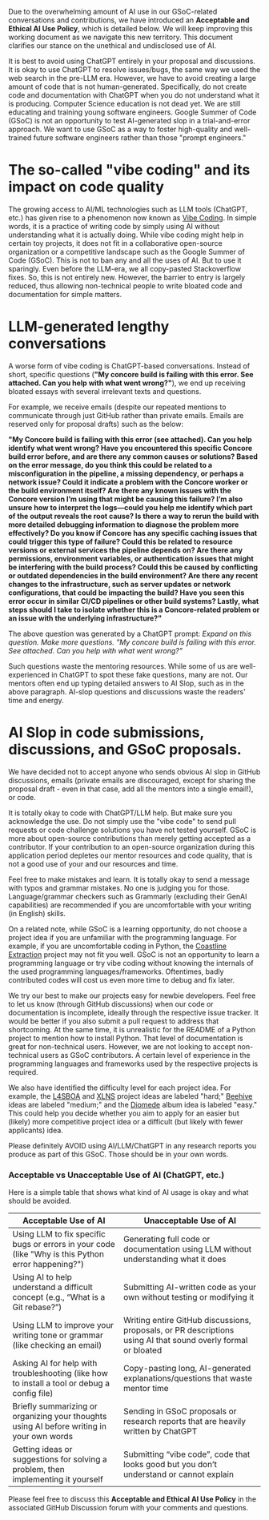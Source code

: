Due to the overwhelming amount of AI use in our GSoC-related conversations and contributions, we have introduced an **Acceptable and Ethical AI Use Policy**, which is detailed below. We will keep improving this working document as we navigate this new territory. This document clarifies our stance on the unethical and undisclosed use of AI.

It is best to avoid using ChatGPT entirely in your proposal and discussions. It is okay to use ChatGPT to resolve issues/bugs, the same way we used the web search in the pre-LLM era. However, we have to avoid creating a large amount of code that is not human-generated. Specifically, do not create code and documentation with ChatGPT when you do not understand what it is producing. Computer Science education is not dead yet. We are still educating and training young software engineers. Google Summer of Code (GSoC) is not an opportunity to test AI-generated slop in a trial-and-error approach. We want to use GSoC as a way to foster high-quality and well-trained future software engineers rather than those "prompt engineers."

# The so-called "vibe coding" and its impact on code quality
The growing access to AI/ML technologies such as LLM tools (ChatGPT, etc.) has given rise to a phenomenon now known as [Vibe Coding](https://en.wikipedia.org/wiki/Vibe_coding). In simple words, it is a practice of writing code by simply using AI without understanding what it is actually doing. While vibe coding might help in certain toy projects, it does not fit in a collaborative open-source organization or a competitive landscape such as the Google Summer of Code (GSoC). This is not to ban any and all the uses of AI. But to use it sparingly. Even before the LLM-era, we all copy-pasted Stackoverflow fixes. So, this is not entirely new. However, the barrier to entry is largely reduced, thus allowing non-technical people to write bloated code and documentation for simple matters. 

# LLM-generated lengthy conversations
A worse form of vibe coding is ChatGPT-based conversations. Instead of short, specific questions (**"My concore build is failing with this error. See attached. Can you help with what went wrong?"**), we end up receiving bloated essays with several irrelevant texts and questions.

For example, we receive emails (despite our repeated mentions to communicate through just GitHub rather than private emails. Emails are reserved only for proposal drafts) such as the below:

**"My Concore build is failing with this error (see attached). Can you help identify what went wrong? Have you encountered this specific Concore build error before, and are there any common causes or solutions? Based on the error message, do you think this could be related to a misconfiguration in the pipeline, a missing dependency, or perhaps a network issue? Could it indicate a problem with the Concore worker or the build environment itself? Are there any known issues with the Concore version I’m using that might be causing this failure? I’m also unsure how to interpret the logs—could you help me identify which part of the output reveals the root cause? Is there a way to rerun the build with more detailed debugging information to diagnose the problem more effectively? Do you know if Concore has any specific caching issues that could trigger this type of failure? Could this be related to resource versions or external services the pipeline depends on? Are there any permissions, environment variables, or authentication issues that might be interfering with the build process? Could this be caused by conflicting or outdated dependencies in the build environment? Are there any recent changes to the infrastructure, such as server updates or network configurations, that could be impacting the build? Have you seen this error occur in similar CI/CD pipelines or other build systems? Lastly, what steps should I take to isolate whether this is a Concore-related problem or an issue with the underlying infrastructure?"**

The above question was generated by a ChatGPT prompt: _Expand on this question. Make more questions. "My concore build is failing with this error. See attached. Can you help with what went wrong?"_

Such questions waste the mentoring resources. While some of us are well-experienced in ChatGPT to spot these fake questions, many are not. Our mentors often end up typing detailed answers to AI Slop, such as in the above paragraph. AI-slop questions and discussions waste the readers' time and energy.

# AI Slop in code submissions, discussions, and GSoC proposals.
We have decided not to accept anyone who sends obvious AI slop in GitHub discussions, emails (private emails are discouraged, except for sharing the proposal draft - even in that case, add all the mentors into a single email!), or code.

It is totally okay to code with ChatGPT/LLM help. But make sure you acknowledge the use. Do not simply use the "vibe code" to send pull requests or code challenge solutions you have not tested yourself. GSoC is more about open-source contributions than merely getting accepted as a contributor. If your contribution to an open-source organization during this application period depletes our mentor resources and code quality, that is not a good use of your and our resources and time.

Feel free to make mistakes and learn. It is totally okay to send a message with typos and grammar mistakes. No one is judging you for those. Language/grammar checkers such as Grammarly (excluding their GenAI capabilities) are recommended if you are uncomfortable with your writing (in English) skills. 

On a related note, while GSoC is a learning opportunity, do not choose a project idea if you are unfamiliar with the programming language. For example, if you are uncomfortable coding in Python, the [Coastline Extraction](https://github.com/fwitmer/CoastlineExtraction) project may not fit you well. GSoC is not an opportunity to learn a programming language or try vibe coding without knowing the internals of the used programming languages/frameworks. Oftentimes, badly contributed codes will cost us even more time to debug and fix later.

We try our best to make our projects easy for newbie developers. Feel free to let us know (through GitHub discussions) when our code or documentation is incomplete, ideally through the respective issue tracker. It would be better if you also submit a pull request to address that shortcoming. At the same time, it is unrealistic for the README of a Python project to mention how to install Python. That level of documentation is great for non-technical users. However, we are not looking to accept non-technical users as GSoC contributors. A certain level of experience in the programming languages and frameworks used by the respective projects is required. 

We also have identified the difficulty level for each project idea. For example, the [L4SBOA](https://github.com/KathiraveluLab/L4SBOA) and [XLNS]( https://github.com/xlnsresearch/) project ideas are labeled "hard;" [Beehive](https://github.com/kathiraveluLab/beehive) ideas are labeled "medium;" and  the [Diomede](https://github.com/KathiraveluLab/Diomede) album idea is labeled "easy." This could help you decide whether you aim to apply for an easier but (likely) more competitive project idea or a difficult (but likely with fewer applicants) idea.

Please definitely AVOID using AI/LLM/ChatGPT in any research reports you produce as part of this GSoC. Those should be in your own words.

### Acceptable vs Unacceptable Use of AI (ChatGPT, etc.)

Here is a simple table that shows what kind of AI usage is okay and what should be avoided.

| Acceptable Use of AI | Unacceptable Use of AI |
|------------------------|----------------------------|
| Using LLM to fix specific bugs or errors in your code (like "Why is this Python error happening?") | Generating full code or documentation using LLM without understanding what it does |
| Using AI to help understand a difficult concept (e.g., “What is a Git rebase?”) | Submitting AI-written code as your own without testing or modifying it |
| Using LLM to improve your writing tone or grammar (like checking an email) | Writing entire GitHub discussions, proposals, or PR descriptions using AI that sound overly formal or bloated |
| Asking AI for help with troubleshooting (like how to install a tool or debug a config file) | Copy-pasting long, AI-generated explanations/questions that waste mentor time |
| Briefly summarizing or organizing your thoughts using AI before writing in your own words | Sending in GSoC proposals or research reports that are heavily written by ChatGPT |
| Getting ideas or suggestions for solving a problem, then implementing it yourself | Submitting “vibe code”, code that looks good but you don’t understand or cannot explain |


Please feel free to discuss this **Acceptable and Ethical AI Use Policy** in the associated GitHub Discussion forum with your comments and questions.
